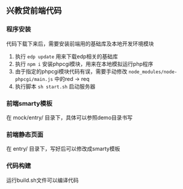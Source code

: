 ## 兴教贷前端代码

### 程序安装
代码下载下来后，需要安装前端用的基础库及本地开发环境模块

1. 执行 `edp update` 用来下载edp相关的基础库
2. 执行 `npm i` 安装phpcgi模块，用来在本地模拟运行php程序
3. 由于指定的phpcgi模块代码有误，需要手动修改 `node_modules/node-phpcgi/main.js` 中的red -> req
4. 执行脚本 `sh start.sh` 启动服务器

### 前端smarty模板
在 mock/entry/ 目录下，具体可以参照demo目录书写

### 前端静态页面
在 entry/ 目录下，写好后可以修改成smarty模板

### 代码构建
运行build.sh文件可以编译代码
